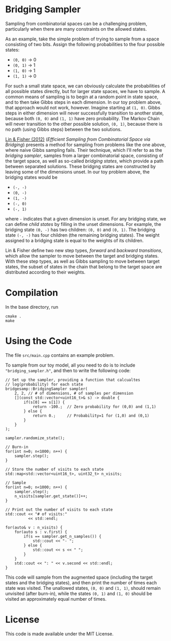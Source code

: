 Bridging Sampler
================

Sampling from combinatorial spaces can be a challenging problem, particularly
when there are many constraints on the allowed states.

As an example, take the simple problem of trying to sample from a space
consisting of two bits. Assign the following probabilities to the four possible
states:

* `(0, 0)` -> 0
* `(0, 1)` -> 1
* `(1, 0)` -> 1
* `(1, 1)` -> 0

For such a small state space, we can obviously calculate the probabilities
of all possible states directly, but for larger state spaces, we have to
sample. A common means of sampling is to begin at a random point in state
space, and to then take Gibbs steps in each dimension. In our toy problem
above, that approach would not work, however. Imagine starting at `(1, 0)`.
Gibbs steps in either dimension will never successfully transition to
another state, because both `(0, 0)` and `(1, 1)` have zero probability.
The Markov Chain will never transition to the other possible solution,
`(0, 1)`, because there is no path (using Gibbs steps) between the two
solutions.

[Lin & Fisher (2012)](http://proceedings.mlr.press/v22/lin12.html)
(*Efficient Sampling from Combinatorial Space via Bridging*) presents a
method for sampling from problems like the one above, where naive
Gibbs sampling fails. Their technique, which I'll refer to as the
*bridging sampler*, samples from a larger combinatorial space, consisting
of the target space, as well as so-called *bridging states*, which
provide a path between separated solutions. These bridging states are
constructed by leaving some of the dimensions unset. In our toy problem
above, the bridging states would be

* `(-, -)`
* `(0, -)`
* `(1, -)`
* `(-, 0)`
* `(-, 1)`

where `-` indicates that a given dimension is unset. For any bridging
state, we can define *child states* by filling in the unset dimensions.
For example, the bridging state `(0, -)` has two children: `(0, 0)` and
`(0, 1)`. The bridging state `(-, -)` has four children (the remaining
bridging states). The weight assigned to a bridging state is equal to the
weights of its children.

Lin & Fisher define two new step types, *forward* and *backward transitions*,
which allow the sampler to move between the target and bridging states.
With these step types, as well as Gibbs sampling to move between target states,
the subset of states in the chain that belong to the target space are
distributed according to their weights.


Compilation
===========

In the base directory, run

    cmake .
    make


Using the Code
==============

The file `src/main.cpp` contains an example problem.

To sample from our toy model, all you need to do is to include
`"bridging_sampler.h"`, and then to write the following code:

    // Set up the sampler, providing a function that calcualtes
    // log(probability) for each state
    bridgesamp::BridgingSampler sampler(
        2, 2, // # of dimensions, # of samples per dimension
        [](const std::vector<uint16_t>& s) -> double {
            if(s[0] == s[1]) {
                return -100.;  // Zero probability for (0,0) and (1,1)
            } else {
                return 0.;     // Probability=1 for (1,0) and (0,1)
            }
        }
    );
    
    sampler.randomize_state();
    
    // Burn-in
    for(int n=0; n<1000; n++) {
        sampler.step();
    }
    
    // Store the number of visits to each state
    std::map<std::vector<uint16_t>, uint32_t> n_visits;
    
    // Sample
    for(int n=0; n<1000; n++) {
        sampler.step();
        n_visits[sampler.get_state()]++;
    }

    // Print out the number of visits to each state
    std::cout << "# of visits:"
              << std::endl;
    
    for(auto& v : n_visits) {
        for(auto s : v.first) {
            if(s == sampler.get_n_samples()) {
                std::cout << "- ";
            } else {
                std::cout << s << " ";
            }
        }
        std::cout << ": " << v.second << std::endl;
    }

This code will sample from the augmented space (including the target states
and the bridging states), and then print the number of times each state was
visited. The unallowed states, `(0, 0)` and `(1, 1)`, should remain unvisited
(after burn-in), while the states `(0, 1)` and `(1, 0)` should be visited
an approximately equal number of times.


License
=======

This code is made available under the MIT License.
